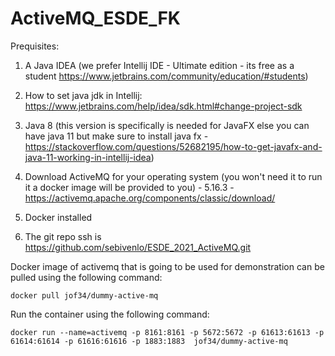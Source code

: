 # ActiveMQ_ESDE_FK

Prequisites:

1. A Java IDEA (we prefer Intellij IDE - Ultimate edition - its free as a student https://www.jetbrains.com/community/education/#students)
2. How to set java jdk in Intellij: https://www.jetbrains.com/help/idea/sdk.html#change-project-sdk
3. Java 8 (this version is specifically is needed for JavaFX else you can have java 11 but make sure to install java fx - https://stackoverflow.com/questions/52682195/how-to-get-javafx-and-java-11-working-in-intellij-idea)
4. Download ActiveMQ for your operating system (you won't need it to run it a docker image will be provided to you) - 5.16.3 - https://activemq.apache.org/components/classic/download/
5. Docker installed

6. The git repo ssh is https://github.com/sebivenlo/ESDE_2021_ActiveMQ.git


Docker image of activemq that is going to be used for demonstration can be pulled using the following command:
```
docker pull jof34/dummy-active-mq
```
Run the container using the following command:
```
docker run --name=activemq -p 8161:8161 -p 5672:5672 -p 61613:61613 -p 61614:61614 -p 61616:61616 -p 1883:1883  jof34/dummy-active-mq
```

